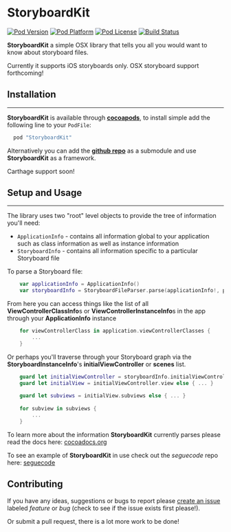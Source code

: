 StoryboardKit
===

[![Pod Version](http://img.shields.io/cocoapods/v/StoryboardKit.svg?style=flat)](http://cocoadocs.org/docsets/StoryboardKit/)
[![Pod Platform](http://img.shields.io/cocoapods/p/StoryboardKit.svg?style=flat)](http://cocoadocs.org/docsets/StoryboardKit/)
[![Pod License](http://img.shields.io/cocoapods/l/StoryboardKit.svg?style=flat)](http://cocoadocs.org/docsets/StoryboardKit/)
[![Build Status](http://img.shields.io/travis/Adorkable/StoryboardKit.svg?branch=master&style=flat)](https://travis-ci.org/Adorkable/StoryboardKit)

**StoryboardKit** a simple OSX library that tells you all you would want to know about storyboard files.

Currently it supports iOS storyboards only. OSX storyboard support forthcoming!

Installation
---
---
**StoryboardKit** is available through **[cocoapods](http://cocoapods.org)**, to install simple add the following line to your `PodFile`:

``` ruby
  pod "StoryboardKit"
```

Alternatively you can add the **[github repo](https://github.com/Adorkable/StoryboardKit)** as a submodule and use **StoryboardKit** as a framework.

Carthage support soon!

Setup and Usage
---
---
The library uses two "root" level objects to provide the tree of information you'll need:

* `ApplicationInfo` - contains all information global to your application such as class information as well as instance information 
* `StoryboardInfo` - contains all information specific to a particular Storyboard file

To parse a Storyboard file:

``` swift
	var applicationInfo = ApplicationInfo()
	var storyboardInfo = StoryboardFileParser.parse(applicationInfo!, pathFileName: "Main.storyboard")
```

From here you can access things like the list of all **ViewControllerClassInfo**s or **ViewControllerInstanceInfo**s in the app through your **ApplicationInfo** instance

``` swift
	for viewControllerClass in application.viewControllerClasses {
		...
	}
```

Or perhaps you'll traverse through your Storyboard graph via the **StoryboardInstanceInfo**'s **initialViewController** or **scenes** list.

``` swift
	guard let initialViewController = storyboardInfo.initialViewController else { ... }
	guard let initialView = initialViewController.view else { ... }
	
	guard let subviews = initialView.subviews else { ... }
	
	for subview in subviews {
		...
	}
```

To learn more about the information **StoryboardKit** currently parses please read the docs here: [cocoadocs.org](http://cocoadocs.org/docsets/StoryboardKit/)

To see an example of **StoryboardKit** in use check out the _seguecode_ repo here: [seguecode](https://github.com/Adorkable/seguecode)

Contributing
---
If you have any ideas, suggestions or bugs to report please [create an issue](https://github.com/Adorkable/StoryboardKit/issues/new) labeled *feature* or *bug* (check to see if the issue exists first please!). 

Or submit a pull request, there is a lot more work to be done!
